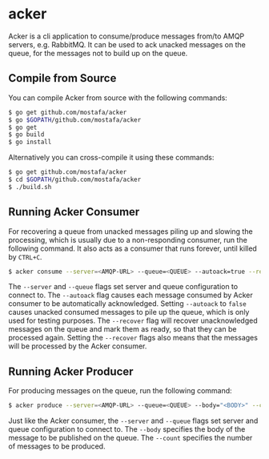 # acker

Acker is a cli application to consume/produce messages from/to AMQP servers, e.g. RabbitMQ. It can be used to ack unacked messages on the queue, for the messages not to build up on the queue.

## Compile from Source

You can compile Acker from source with the following commands:

```bash
$ go get github.com/mostafa/acker
$ go $GOPATH/github.com/mostafa/acker
$ go get
$ go build
$ go install
```

Alternatively you can cross-compile it using these commands:

```bash
$ go get github.com/mostafa/acker
$ cd $GOPATH/github.com/mostafa/acker
$ ./build.sh
```

## Running Acker Consumer

For recovering a queue from unacked messages piling up and slowing the processing, which is usually due to a non-responding consumer, run the following command. It also acts as a consumer that runs forever, until killed by `CTRL+C`.

```bash
$ acker consume --server=<AMQP-URL> --queue=<QUEUE> --autoack=true --recover=true --current-consumer=true
```

The `--server` and `--queue` flags set server and queue configuration to connect to. The `--autoack` flag causes each message consumed by Acker consumer to be automatically acknowledged. Setting `--autoack` to `false` causes unacked consumed messages to pile up the queue, which is only used for testing purposes. The `--recover` flag will recover unacknowledged messages on the queue and mark them as ready, so that they can be processed again. Setting the `--recover` flags also means that the messages will be processed by the Acker consumer.

## Running Acker Producer

For producing messages on the queue, run the following command:

```bash
$ acker produce --server=<AMQP-URL> --queue=<QUEUE> --body="<BODY>" --count=10
```

Just like the Acker consumer, the `--server` and `--queue` flags set server and queue configuration to connect to. The `--body` specifies the body of the message to be published on the queue. The `--count` specifies the number of messages to be produced.
